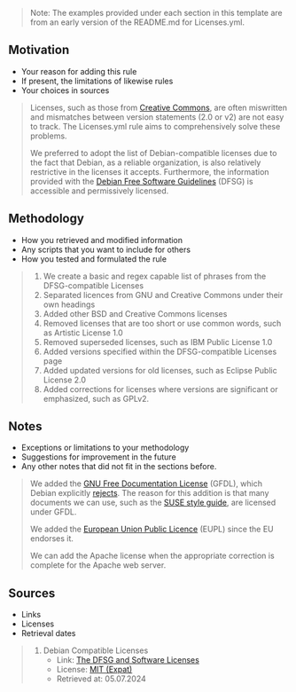 > Note: The examples provided under each section in this template are from an early version of the README.md for Licenses.yml.

## Motivation

- Your reason for adding this rule
- If present, the limitations of likewise rules
- Your choices in sources

>Licenses, such as those from [Creative Commons](https://creativecommons.org/licenses/), are often miswritten and mismatches between version statements (2.0 or v2) are not easy to track. The Licenses.yml rule aims to comprehensively solve these problems.
>
>We preferred to adopt the list of Debian-compatible licenses due to the fact that Debian, as a reliable organization, is also relatively restrictive in the licenses it accepts. Furthermore, the information provided with the [Debian Free Software Guidelines](https://wiki.debian.org/DebianFreeSoftwareGuidelines) (DFSG) is accessible and permissively licensed. 

## Methodology

- How you retrieved and modified information
- Any scripts that you want to include for others
- How you tested and formulated the rule

>1. We create a basic and regex capable list of phrases from the DFSG-compatible Licenses
>2. Separated licences from GNU and Creative Commons under their own headings
>3. Added other BSD and Creative Commons licenses
>4. Removed licenses that are too short or use common words, such as Artistic License 1.0
>5. Removed superseded licenses, such as IBM Public License 1.0
>6. Added versions specified within the DFSG-compatible Licenses page
>7. Added updated versions for old licenses, such as Eclipse Public License 2.0
>8. Added corrections for licenses where versions are significant or emphasized, such as GPLv2.

## Notes

- Exceptions or limitations to your methodology
- Suggestions for improvement in the future
- Any other notes that did not fit in the sections before.

>We added the [GNU Free Documentation License](https://www.gnu.org/licenses/fdl-1.3.html) (GFDL), which Debian explicitly [rejects](https://people.debian.org/~srivasta/Position_Statement.xhtml). The reason for this addition is that many documents we can use, such as the [SUSE style guide](https://documentation.suse.com/style/current/single-html/docu_styleguide/), are licensed under GFDL.
>
>We added the [European Union Public Licence](https://commission.europa.eu/content/european-union-public-licence_en) (EUPL) since the EU endorses it.
>
>We can add the Apache license when the appropriate correction is complete for the Apache web server.

## Sources

- Links
- Licenses
- Retrieval dates

>1. Debian Compatible Licenses
>    - Link: [The DFSG and Software Licenses](https://wiki.debian.org/DFSGLicenses)
>    - License: [MIT (Expat)](https://salsa.debian.org/webmaster-team/webwml/-/blob/master/english/legal/licenses/mit.wml?ref_type=heads)
>    - Retrieved at: 05.07.2024

